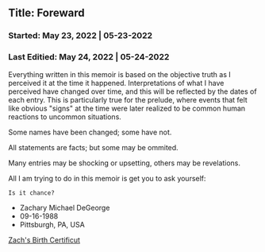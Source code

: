 <!-- @format -->

## Title: Foreward

### Started: May 23, 2022 | 05-23-2022

### Last Editied: May 24, 2022 | 05-24-2022

Everything written in this memoir is based on the objective truth as I perceived it at the time it happened. Interpretations of what I have perceived have changed over time, and this will be reflected by the dates of each entry. This is particularly true for the prelude, where events that felt like obvious "signs" at the time were later realized to be common human reactions to uncommon situations.

Some names have been changed; some have not.

All statements are facts; but some may be ommited.

Many entries may be shocking or upsetting, others may be revelations.

All I am trying to do in this memoir is get you to ask yourself:

    Is it chance?

- Zachary Michael DeGeorge
- 09-16-1988
- Pittsburgh, PA, USA

[Zach's Birth Certificut]()
